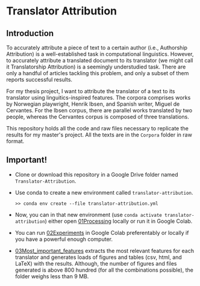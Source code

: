 # Translator Attribution

## Introduction

To accurately attribute a piece of text to a certain author (i.e., Authorship Attribution) is a well-established task in computational linguistics. However, to accurately attribute a translated document to its translator (we might call it Translatorship Attribution) is a seemingly understudied task. There are only a handful of articles tackling this problem, and only a subset of them reports successful results.

For my thesis project, I want to attribute the translator of a text to its translator using linguitics-inspired features. The corpora comprises works by Norwegian playwright, Henrik Ibsen, and Spanish writer, Miguel de Cervantes. For the Ibsen corpus, there are parallel works translated by two people, whereas the Cervantes corpus is composed of three translations.

This repository holds all the code and raw files necessary to replicate the results for my master's project. All the texts are in the `Corpora` folder in raw format. 

## Important!

- Clone or download this repository in a Google Drive folder named `Translator-Attribution`.
- Use conda to create a new environment called `translator-attribution`.

  ```
  >> conda env create --file translator-attribution.yml
  ```
- Now, you can in that new environment (use `conda activate translator-attribution`) either open [01Processing](./01Processing.ipynb) locally or run it in Google Colab.
- You can run [02Experiments](./02Experiments.ipynb) in Google Colab preferentably or locally if you have a powerful enough computer.
- [03Most_important_features](./03Most_important_features.ipynb) extracts the most relevant features for each translator and generates loads of figures and tables (csv, html, and LaTeX) with the results. Although, the number of figures and files generated is above 800 hundred (for all the combinations possible), the folder weighs less than 9 MB.
